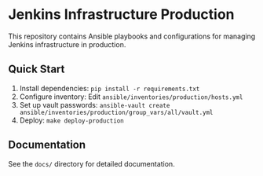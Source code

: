 # Jenkins Infrastructure Production

This repository contains Ansible playbooks and configurations for managing Jenkins infrastructure in production.

## Quick Start

1. Install dependencies: `pip install -r requirements.txt`
2. Configure inventory: Edit `ansible/inventories/production/hosts.yml`
3. Set up vault passwords: `ansible-vault create ansible/inventories/production/group_vars/all/vault.yml`
4. Deploy: `make deploy-production`

## Documentation

See the `docs/` directory for detailed documentation.
